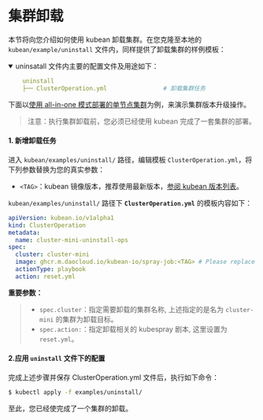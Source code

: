 # 集群卸载

本节将向您介绍如何使用 kubean 卸载集群。在您克隆至本地的 `kubean/example/uninstall` 文件内，同样提供了卸载集群的样例模板：

<details open>
<summary> uninsatall 文件内主要的配置文件及用途如下：</summary>

```yaml
    uninstall
    ├── ClusterOperation.yml                # 卸载集群任务
```
</details>

下面以[使用 all-in-one 模式部署的单节点集群](./all-in-one-install.md)为例，来演示集群版本升级操作。
> 注意：执行集群卸载前，您必须已经使用 kubean 完成了一套集群的部署。

#### 1. 新增卸载任务
进入 `kubean/examples/uninstall/` 路径，编辑模板 `ClusterOperation.yml`，将下列参数替换为您的真实参数：

  - `<TAG>`：kubean 镜像版本，推荐使用最新版本，[参阅 kubean 版本列表](https://github.com/kubean-io/kubean/tags)。

`kubean/examples/uninstall/` 路径下 **`ClusterOperation.yml`** 的模板内容如下：

```yaml
apiVersion: kubean.io/v1alpha1
kind: ClusterOperation
metadata:
  name: cluster-mini-uninstall-ops
spec:
  cluster: cluster-mini
  image: ghcr.m.daocloud.io/kubean-io/spray-job:<TAG> # Please replace <TAG> with the specified version, such as v0.4.9
  actionType: playbook
  action: reset.yml
```
**重要参数：**
>* `spec.cluster`：指定需要卸载的集群名称, 上述指定的是名为 `cluster-mini` 的集群为卸载目标。
>* `spec.action:`：指定卸载相关的 kubespray 剧本, 这里设置为 `reset.yml`。

#### 2.应用 `uninstall` 文件下的配置

完成上述步骤并保存 ClusterOperation.yml 文件后，执行如下命令：

```bash
$ kubectl apply -f examples/uninstall/
```

至此，您已经使完成了一个集群的卸载。